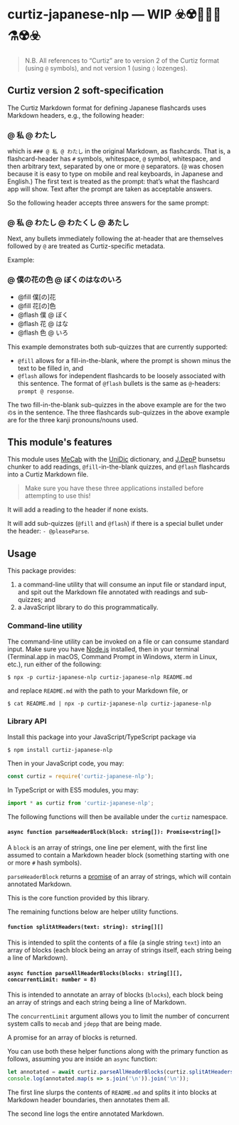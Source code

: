 # curtiz-japanese-nlp — WIP ☣️☢️🧪🧫🧬⚗️☢️☣️

> N.B. All references to “Curtiz” are to version 2 of the Curtiz format (using `@` symbols), and not version 1 (using `◊` lozenges).

## Curtiz version 2 soft-specification
The Curtiz Markdown format for defining Japanese flashcards uses Markdown headers, e.g., the following header:

### @ 私 @ わたし
which is `### @ 私 @ わたし` in the original Markdown, as flashcards. That is, a flashcard-header has `#` symbols, whitespace, `@` symbol, whitespace, and then arbitrary text, separated by one or more ` @ ` separators. (`@` was chosen because it is easy to type on mobile and real keyboards, in Japanese and English.) The first text is treated as the prompt: that’s what the flashcard app will show. Text after the prompt are taken as acceptable answers.

So the following header accepts three answers for the same prompt:

### @ 私 @ わたし @ わたくし @ あたし
Next, any bullets immediately following the at-header that are themselves followed by `@` are treated as Curtiz-specific metadata.

Example:

### @ 僕の花の色 @ ぼくのはなのいろ
- @fill 僕[の]花
- @fill 花[の]色
- @flash 僕 @ ぼく
- @flash 花 @ はな
- @flash 色 @ いろ

This example demonstrates both sub-quizzes that are currently supported:
- `@fill` allows for a fill-in-the-blank, where the prompt is shown minus the text to be filled in, and
- `@flash` allows for independent flashcards to be loosely associated with this sentence. The format of `@flash` bullets is the same as `@`-headers: `prompt @ response`.

The two fill-in-the-blank sub-quizzes in the above example are for the two `の`s in the sentence. The three flashcards sub-quizzes in the above example are for the three kanji pronouns/nouns used.

## This module's features

This module uses [MeCab](https://github.com/taku910/mecab/) with the [UniDic](https://osdn.net/projects/unidic/) dictionary, and [J.DepP](http://www.tkl.iis.u-tokyo.ac.jp/~ynaga/jdepp/) bunsetsu chunker to add readings, `@fill`-in-the-blank quizzes, and `@flash` flashcards into a Curtiz Markdown file.

> Make sure you have these three applications installed before attempting to use this!

It will add a reading to the header if none exists.

It will add sub-quizzes (`@fill` and `@flash`) if there is a special bullet under the header: `- @pleaseParse`.

## Usage
This package provides:
1. a command-line utility that will consume an input file or standard input, and spit out the Markdown file annotated with readings and sub-quizzes; and
2. a JavaScript library to do this programmatically.

### Command-line utility
The command-line utility can be invoked on a file or can consume standard input. Make sure you have [Node.js](https://nodejs.org) installed, then in your terminal (Terminal.app in macOS, Command Prompt in Windows, xterm in Linux, etc.), run either of the following:

```
$ npx -p curtiz-japanese-nlp curtiz-japanese-nlp README.md
```
and replace `README.md` with the path to your Markdown file, or
```
$ cat README.md | npx -p curtiz-japanese-nlp curtiz-japanese-nlp
```

### Library API
Install this package into your JavaScript/TypeScript package via
```
$ npm install curtiz-japanese-nlp
```
Then in your JavaScript code, you may:
```js
const curtiz = require('curtiz-japanese-nlp'); 
```
In TypeScript or with ES5 modules, you may:
```js
import * as curtiz from 'curtiz-japanese-nlp';
```

The following functions will then be available under the `curtiz` namespace.

#### `async function parseHeaderBlock(block: string[]): Promise<string[]>`
A `block` is an array of strings, one line per element, with the first line assumed to contain a Markdown header block (something starting with one or more `#` hash symbols).

`parseHeaderBlock` returns a [promise](https://developer.mozilla.org/en-US/docs/Web/JavaScript/Reference/Global_Objects/Promise) of an array of strings, which will contain annotated Markdown.

This is the core function provided by this library.

The remaining functions below are helper utility functions.

#### `function splitAtHeaders(text: string): string[][]`
This is intended to split the contents of a file (a single string `text`) into an array of blocks (each block being an array of strings itself, each string being a line of Markdown).

#### `async function parseAllHeaderBlocks(blocks: string[][], concurrentLimit: number = 8)`
This is intended to annotate an array of blocks (`blocks`), each block being an array of strings and each string being a line of Markdown.

The `concurrentLimit` argument allows you to limit the number of concurrent system calls to `mecab` and `jdepp` that are being made.

A promise for an array of blocks is returned.

You can use both these helper functions along with the primary function as follows, assuming you are inside an `async` function:
```js
let annotated = await curtiz.parseAllHeaderBlocks(curtiz.splitAtHeaders(fs.readFileSync('README.md', 'utf8')));
console.log(annotated.map(s => s.join('\n')).join('\n'));
```
The first line slurps the contents of `README.md` and splits it into blocks at Markdown header boundaries, then annotates them all.

The second line logs the entire annotated Markdown.